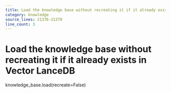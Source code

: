```yaml
---
title: Load the knowledge base without recreating it if it already exists in Vector LanceDB
category: knowledge
source_lines: 21376-21379
line_count: 3
---
```


# Load the knowledge base without recreating it if it already exists in Vector LanceDB
knowledge_base.load(recreate=False)

